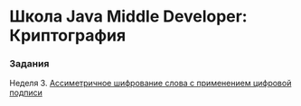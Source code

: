 # Школа Java Middle Developer: Криптография

### Задания
Неделя 3. [Ассиметричное шифрование слова с применением цифровой подписи](./src/main/java/com/example/tasks/Task3_Sign.java)
